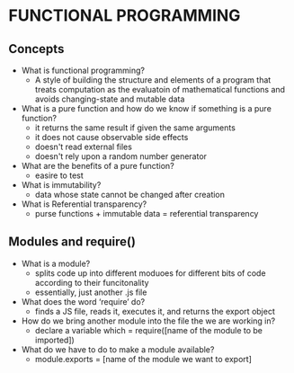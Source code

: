 # FUNCTIONAL PROGRAMMING

## Concepts
- What is functional programming?
  - A style of building the structure and elements of a program that treats computation as the evaluatoin of mathematical functions and avoids changing-state and mutable data
- What is a pure function and how do we know if something is a pure function?
  - it returns the same result if given the same arguments
  - it does not cause observable side effects
  - doesn't read external files
  - doesn't rely upon a random number generator
- What are the benefits of a pure function?
  - easire to test
- What is immutability?
  - data whose state cannot be changed after creation
- What is Referential transparency?
  - purse functions + immutable data = referential transparency

## Modules and require()
- What is a module?
  - splits code up into different moduoes for different bits of code according to their funcitonality
  - essentially, just another .js file
- What does the word ‘require’ do?
  - finds a JS file, reads it, executes it, and returns the export object
- How do we bring another module into the file the we are working in?
  - declare a variable which = require([name of the module to be imported])
- What do we have to do to make a module available?
  - module.exports = [name of the module we want to export]